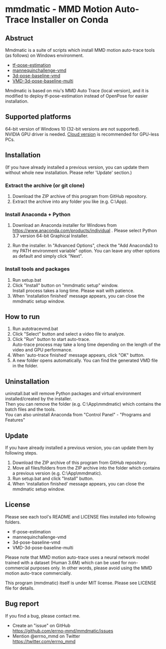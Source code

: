 # mmdmatic - MMD Motion Auto-Trace Installer on Conda

## Abstruct

Mmdmatic is a suite of scripts which install MMD motion auto-trace tools (as follows) on Windows environment.

 - [tf-pose-estimation](https://github.com/errno-mmd/tf-pose-estimation)
 - [mannequinchallenge-vmd](https://github.com/miu200521358/mannequinchallenge-vmd)
 - [3d-pose-baseline-vmd](https://github.com/miu200521358/3d-pose-baseline-vmd)
 - [VMD-3d-pose-baseline-multi](https://github.com/miu200521358/VMD-3d-pose-baseline-multi)

Mmdmatic is based on miu's MMD Auto Trace (local version), and it is modified to deploy tf-pose-estimation instead of OpenPose for easier installation.

## Supported platforms

64-bit version of Windows 10 (32-bit versions are not supported).  
NVIDIA GPU driver is needed. 
[Cloud version](https://qiita.com/miu200521358/items/fb0a7bcf2764d7797e26) is recommended for GPU-less PCs.

## Installation

(If you have already installed a previous version, you can update them without whole new installation. Please refer 'Update' section.)

### Extract the archive (or git clone)

1. Download the ZIP archive of this program from GitHub repository.
2. Extract the archive into any folder you like (e.g. C:\App).

### Install Anaconda + Python

1. Download an Anaconda installer for Windows from https://www.anaconda.com/products/individual .
Please select Python 3.7 version 64-bit Graphical Installer.

2. Run the installer.
In "Advanced Options", check the "Add Anaconda3 to my PATH environment variable" option.
You can leave any other options as default and simply click "Next".

### Install tools and packages

1. Run setup.bat
2. Click "Install" button on "mmdmatic setup" window.  
   Install process takes a long time. Please wait with patience.
3. When 'installation finished' message appears, you can close the mmdmatic setup window.

## How to run

1. Run autotracevmd.bat
2. Click "Select" button and select a video file to analyze.
3. Click "Run" button to start auto-trace.  
   Auto-trace process may take a long time depending on the length of the video and GPU performance.
4. When 'auto-trace finished' message appears, click "OK" button.
5. A new folder opens automatically. You can find the generated VMD file in the folder.

## Uninstallation

uninstall.bat will remove Python packages and virtual environment installed/created by the installer.  
Then you can remove the folder (e.g. C:\App\mmdmatic) which contains the batch files and the tools.  
You can also uninstall Anaconda from "Control Panel" - "Programs and Features"

## Update

If you have already installed a previous version, you can update them by following steps.

1. Download the ZIP archive of this program from GitHub repository.
2. Move all files/folders from the ZIP archive into the folder which contains a previous version (e.g. C:\App\mmdmatic).
3. Run setup.bat and click "Install" button.
4. When 'installation finished' message appears, you can close the mmdmatic setup window.

## License

Please see each tool's README and LICENSE files installed into following folders.

- tf-pose-estimation
- mannequinchallenge-vmd
- 3d-pose-baseline-vmd
- VMD-3d-pose-baseline-multi

Please note that MMD motion auto-trace uses a neural network model trained with a dataset (Human 3.6M) which can be used for non-commercial purposes only.
In other words, please avoid using the MMD motion auto-trace commercially.

This program (mmdmatic) itself is under MIT license. Please see LICENSE file for details.

## Bug report

If you find a bug, please contact me.

- Create an "issue" on GitHub  
  https://github.com/errno-mmd/mmdmatic/issues
- Mention @errno_mmd on Twitter  
  https://twitter.com/errno_mmd
